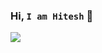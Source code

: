 ### Hi, **`I am Hitesh`** 👋

<!--
**HItzz07/HItzz07** is a ✨ _special_ ✨ repository because its `README.md` (this file) appears on your GitHub profile.

Here are some ideas to get you started:

- 🔭 I’m currently working on ...
- 🌱 I’m currently learning ...
- 👯 I’m looking to collaborate on ...
- 🤔 I’m looking for help with ...
- 💬 Ask me about ...
- 📫 How to reach me: ...
- 😄 Pronouns: ...
- ⚡ Fun fact: ...
-->

<img src = "https://github-readme-stats.vercel.app/api?username=HItzz07&&show_icons=true&title_color=ffffff&icon_color=bb2acf&text_color=daf7dc&bg_color=151515">

